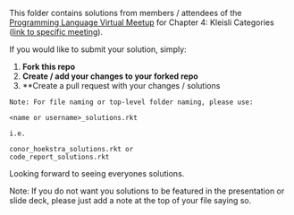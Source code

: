 This folder contains solutions from members / attendees of the [Programming Language Virtual Meetup](https://www.meetup.com/Programming-Languages-Toronto-Meetup/) for Chapter 4: Kleisli Categories ([link to specific meeting](https://www.meetup.com/Programming-Languages-Toronto-Meetup/events/276348337/)).

If you would like to submit your solution, simply:

1. **Fork this repo**
2. **Create / add your changes to your forked repo**
3. **Create a pull request with your changes / solutions
```
Note: For file naming or top-level folder naming, please use:

<name or username>_solutions.rkt

i.e.

conor_hoekstra_solutions.rkt or
code_report_solutions.rkt
```

Looking forward to seeing everyones solutions.

Note: If you do not want you solutions to be featured in the presentation or slide deck, please just add a note at the top of your file saying so.
